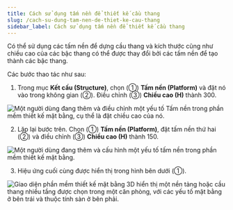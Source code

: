 ```yaml
---
title: Cách sử dụng tấm nền để thiết kế cầu thang
slug: /cach-su-dung-tam-nen-de-thiet-ke-cau-thang
sidebar_label: Cách sử dụng tấm nền để thiết kế cầu thang
---
```


Có thể sử dụng các tấm nền để dựng cầu thang và kích thước cũng như chiều cao của các bậc thang có thể được thay đổi bởi các tấm nền để tạo thành các bậc thang.

Các bước thao tác như sau:

1. Trong mục **Kết cấu (Structure)**, chọn (①) **Tấm nền (Platform)** và đặt nó vào trong không gian (②). Điều chỉnh (③) **Chiều cao (H)** thành 300.

![Một người dùng đang thêm và điều chỉnh một yếu tố Tấm nền trong phần mềm thiết kế mặt bằng, cụ thể là đặt chiều cao của nó.](https://storage.googleapis.com/jegavn_kb/image_jegavn/197.1.png)

2. Lặp lại bước trên. Chọn (①) **Tấm nền (Platform)**, đặt tấm nền thứ hai (②) và điều chỉnh (③) **Chiều cao (H)** thành 150.

![Một người dùng đang thêm và cấu hình một yếu tố tấm nền trong phần mềm thiết kế mặt bằng.](https://storage.googleapis.com/jegavn_kb/image_jegavn/197.2.png)

3. Hiệu ứng cuối cùng được hiển thị trong hình bên dưới (①).

![Giao diện phần mềm thiết kế mặt bằng 3D hiển thị một nền tảng hoặc cầu thang nhiều tầng được chọn trong một căn phòng, với các yếu tố mặt bằng ở bên trái và thuộc tính sàn ở bên phải.](https://storage.googleapis.com/jegavn_kb/image_jegavn/197.3.png)